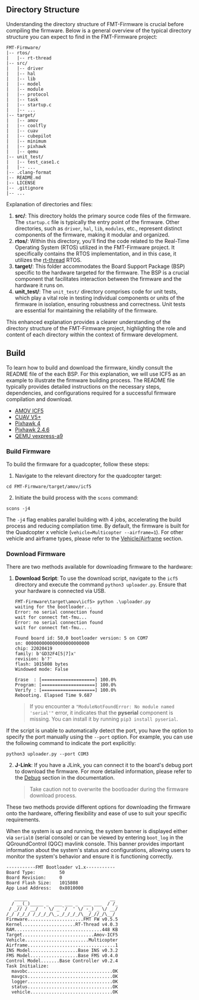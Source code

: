 ## Directory Structure

Understanding the directory structure of FMT-Firmware is crucial before compiling the firmware. Below is a general overview of the typical directory structure you can expect to find in the FMT-Firmware project:

```
FMT-Firmware/
|-- rtos/
|   |-- rt-thread
|-- src/
|   |-- driver
|   |-- hal
|   |-- lib
|   |-- model
|   |-- module
|   |-- protocol
|   |-- task
|   |-- startup.c
|   |-- ...
|-- target/
|   |-- amov
|   |-- coolfly
|   |-- cuav
|   |-- cubepilot
|   |-- minimum
|   |-- pixhawk
|   |-- qemu
|-- unit_test/
|   |-- test_case1.c
|   |-- ...
|-- .clang-format
|-- README.md
|-- LICENSE
|-- .gitignore
|-- ...

```

Explanation of directories and files:

1. **src/**: This directory holds the primary source code files of the firmware. The `startup.c` file is typically the entry point of the firmware. Other directories, such as `driver`, `hal`, `lib`, `modules`, etc., represent distinct components of the firmware, making it modular and organized.
2. **rtos/**: Within this directory, you'll find the code related to the Real-Time Operating System (RTOS) utilized in the FMT-Firmware project. It specifically contains the RTOS implementation, and in this case, it utilizes the [rt-thread](https://www.rt-thread.io/) RTOS.
3. **target/**: This folder accommodates the Board Support Package (BSP) specific to the hardware targeted for the firmware. The BSP is a crucial component that facilitates interaction between the firmware and the hardware it runs on.
4. **unit_test/**: The `unit_test/` directory comprises code for unit tests, which play a vital role in testing individual components or units of the firmware in isolation, ensuring robustness and correctness. Unit tests are essential for maintaining the reliability of the firmware.

This enhanced explanation provides a clearer understanding of the directory structure of the FMT-Firmware project, highlighting the role and content of each directory within the context of firmware development.


## Build

To learn how to build and download the firmware, kindly consult the README file of the each BSP. For this explanation, we will use ICF5 as an example to illustrate the firmware building process. The README file typically provides detailed instructions on the necessary steps, dependencies, and configurations required for a successful firmware compilation and download.

- [AMOV ICF5](https://github.com/Firmament-Autopilot/FMT-Firmware/blob/master/target/amov/icf5/README.md)
- [CUAV V5+](https://github.com/Firmament-Autopilot/FMT-Firmware/blob/master/target/cuav/v5_plus/README.md)
- [Pixhawk 4](https://github.com/Firmament-Autopilot/FMT-Firmware/blob/master/target/pixhawk/fmu-v5/README.md)
- [Pixhawk 2.4.6](https://github.com/Firmament-Autopilot/FMT-Firmware/blob/master/target/pixhawk/fmu-v2/README.md)
- [QEMU vexpress-a9](https://github.com/Firmament-Autopilot/FMT-Firmware/blob/master/target/qemu/qemu-vexpress-a9/README.md)

### Build Firmware

To build the firmware for a quadcopter, follow these steps:

1. Navigate to the relevant directory for the quadcopter target:

```
cd FMT-Firmware/target/amov/icf5
```

2. Initiate the build process with the `scons` command:

```
scons -j4
```

The `-j4` flag enables parallel building with 4 jobs, accelerating the build process and reducing compilation time. By default, the firmware is built for the Quadcopter x vehicle (`vehicle=Multicopter --airframe=1`). For other vehicle and airframe types, please refer to the [Vehicle/Airframe](introduction/vehicle_type.md) section.

### Download Firmware

There are two methods available for downloading firmware to the hardware:

1. **Download Script**: To use the download script, navigate to the `icf5` directory and execute the command `python3 uploader.py`. Ensure that your hardware is connected via USB.

   ```shell
   FMT-Firmware\target\amov\icf5> python .\uploader.py
   waiting for the bootloader...
   Error: no serial connection found
   wait for connect fmt-fmu...
   Error: no serial connection found
   wait for connect fmt-fmu...
   
   Found board id: 50,0 bootloader version: 5 on COM7
   sn: 000000000000000000000000
   chip: 22020419
   family: b'GD32F4[5|7]x'
   revision: b'?'
   flash: 1015808 bytes
   Windowed mode: False
   
   Erase  : [====================] 100.0%
   Program: [====================] 100.0%
   Verify : [====================] 100.0%
   Rebooting. Elapsed Time 9.687
   ```

   > If you encounter a `"ModuleNotFoundError: No module named 'serial'"` error, it indicates that the **pyserial** component is missing. You can install it by running `pip3 install pyserial`.

If the script is unable to automatically detect the port, you have the option to specify the port manually using the `--port` option. For example, you can use the following command to indicate the port explicitly:

```
python3 uploader.py --port COM3
```



2. **J-Link**: If you have a JLink, you can connect it to the board's debug port to download the firmware. For more detailed information, please refer to the [Debug](https://firmament-autopilot.github.io/FMT-DOCS/#/introduction/debug) section in the documentation.

   > Take caution not to overwrite the bootloader during the firmware download process.

These two methods provide different options for downloading the firmware onto the hardware, offering flexibility and ease of use to suit your specific requirements.

When the system is up and running, the system banner is displayed either via `serial0` (serial console) or can be viewed by entering `boot_log` in the QGroundControl (QGC) mavlink console. This banner provides important information about the system's status and configurations, allowing users to monitor the system's behavior and ensure it is functioning correctly.

```
-----------FMT Bootloader v1.x-----------
Board Type:         50
Board Revision:     0
Board Flash Size:   1015808
App Load Address:   0x8010000

   _____                               __
  / __(_)_____ _  ___ ___ _  ___ ___  / /_
 / _// / __/  ' \/ _ `/  ' \/ -_) _ \/ __/
/_/ /_/_/ /_/_/_/\_,_/_/_/_/\__/_//_/\__/
Firmware.....................FMT FW v0.5.5
Kernel....................RT-Thread v4.0.3
RAM.................................448 KB
Target...........................Amov-ICF5
Vehicle........................Multicopter
Airframe.................................1
INS Model..................Base INS v0.3.2
FMS Model..................Base FMS v0.4.0
Control Model.......Base Controller v0.2.4
Task Initialize:
  mavobc................................OK
  mavgcs................................OK
  logger................................OK
  status................................OK
  vehicle...............................OK

```

